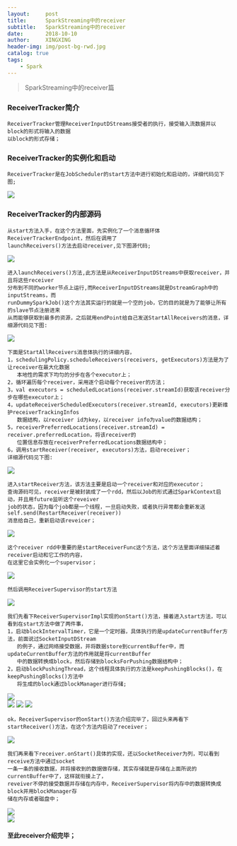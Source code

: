 ```yaml
---
layout:     post
title:      SparkStreaming中的receiver
subtitle:   SparkStreaming中的receiver
date:       2018-10-10
author:     XINGXING
header-img: img/post-bg-rwd.jpg
catalog: true
tags:
    - Spark
---
```


>
>SparkStreaming中的receiver篇
> 

### ReceiverTracker简介
    ReceiverTracker管理ReceiverInputDStreams接受者的执行，接受输入流数据并以block的形式将输入的数据
    以block的形式存储；
    
### ReceiverTracker的实例化和启动
    ReceiverTracker是在JobScheduler的start方法中进行初始化和启动的，详细代码见下图;
    
![](https://ws2.sinaimg.cn/large/006tNbRwly1fw2z8mgh7bj31kw0vxjtg.jpg)
    
### ReceiverTracker的内部源码
    从start方法入手，在这个方法里面，先实例化了一个消息循环体ReceiverTrackerEndpoint，然后在调用了
    launchReceivers()方法去启动receiver,见下图源代码;
![](https://ws2.sinaimg.cn/large/006tNbRwly1fw34yq04yuj318w0j8wfc.jpg) 
    
    进入launchReceivers()方法,此方法是从ReceiverInputDStreams中获取receiver，并且将这些receiver
    分布到不同的worker节点上运行,而ReceiverInputDStreams就是DstreamGraph中的inputStreams，而
    runDummySparkJob()这个方法其实运行的就是一个空的job，它的目的就是为了能够让所有的slave节点注册进来
    从而能够获取到最多的资源，之后就用endPoint给自己发送StartAllReceivers的消息，详细源代码见下图:
![](https://ws1.sinaimg.cn/large/006tNbRwly1fw351w4z4zj31260g8t99.jpg)   
    
    下面是StartAllReceivers消息体执行的详细内容，
    1，schedulingPolicy.scheduleReceivers(receivers, getExecutors)方法是为了让receiver在最大化数据
       本地性的需求下均匀的分步在各个executor上；
    2，循环遍历每个receiver，采用逐个启动每个receiver的方法；
    3，val executors = scheduledLocations(receiver.streamId)获取该receiver分步在哪些executor上；
    4，updateReceiverScheduledExecutors(receiver.streamId, executors)更新维护receiverTrackingInfos
       数据结构，以receiver id为key，以receiver info为value的数据结构；
    5，receiverPreferredLocations(receiver.streamId) = receiver.preferredLocation，将该receiver的
       位置信息存放在receiverPreferredLocations数据结构中；
    6，调用startReceiver(receiver, executors)方法，启动receiver；
    详细源代码见下图:
![](https://ws3.sinaimg.cn/large/006tNbRwly1fw35cnvhwwj31kc0dmgmf.jpg)

    进入startReceiver方法，该方法主要是启动一个receiver和对应的executor；
    查询源码可见，receiver是被封装成了一个rdd，然后以Job的形式通过SparkContext启动，并且用future监听这个reveiver 
    job的状态，因为每个job都是一个线程，一旦启动失败，或者执行异常都会重新发送self.send(RestartReceiver(receiver))
    消息给自己，重新启动该reveicer；
![](https://ws3.sinaimg.cn/large/006tNbRwly1fw363ki62ij31eo14g77c.jpg)

    这个receiver rdd中重要的是startReceiverFunc这个方法，这个方法里面详细描述着receiver启动和它工作的内容，
    在这里它会实例化一个supervisor；
![](https://ws1.sinaimg.cn/large/006tNbRwly1fw36daeznwj31bi0pimyg.jpg)    
    
    然后调用ReceiverSupervisor的start方法    
![](https://ws1.sinaimg.cn/large/006tNbRwly1fw36h5ybs7j30vm07e0sp.jpg)   

    我们先看下ReceiverSupervisorImpl实现的onStart()方法，接着进入start方法，可以看到在start方法中做了两件事，
    1，启动blockIntervalTimer，它是一个定时器，具体执行的是updateCurrentBuffer方法，前面说过SocketInputDStream
       的例子，通过网络接受数据，并将数据store到currentBuffer中，而updateCurrentBuffer方法的作用就是将currentBuffer
       中的数据转换成block，然后存储到blocksForPushing数据结构中；
    2，启动blockPushingThread，这个线程具体执行的方法是keepPushingBlocks()，在keepPushingBlocks()方法中
       将生成的block通过blockManager进行存储;
![](https://ws1.sinaimg.cn/large/006tNbRwgy1fw36js1psgj319u04s74c.jpg)   
![](https://ws3.sinaimg.cn/large/006tNbRwgy1fw36l37x6uj31ii0h2wfa.jpg)
![](https://ws3.sinaimg.cn/large/006tNbRwgy1fw36pef9wpj318o0wmmz2.jpg)
![](https://ws1.sinaimg.cn/large/006tNbRwly1fw372ekuhhj31kw12rq58.jpg)

    ok，ReceiverSupervisor的onStart()方法介绍完毕了，回过头来再看下startReceiver()方法，在这个方法内启动了receiver；
![](https://ws4.sinaimg.cn/large/006tNbRwly1fw37606iasj31kg0n00to.jpg)   
     
    我们再来看下receiver.onStart()具体的实现，还以SocketReceiver为列，可以看到receive方法中通过socket
    一条一条的接收数据，并将接收到的数据做存储，其实存储就是存储在上面所说的currentBuffer中了，这样就衔接上了，
    reveiver不停的接受数据并存储在内存中，ReceiverSupervisor将内存中的数据转换成block并用blockManager存
    储在内存或者磁盘中；
 ![](https://ws4.sinaimg.cn/large/006tNbRwly1fw3796cxrwj312g0a4q36.jpg)  
 ![](https://ws2.sinaimg.cn/large/006tNbRwly1fw37afts3oj31ak13ggni.jpg)
     
 
 #### 至此receiver介绍完毕；    
